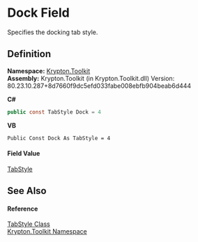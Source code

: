 # Dock Field


Specifies the docking tab style.



## Definition
**Namespace:** <a href="79d2eac2-21f4-54ff-7552-b20c33c30600.md">Krypton.Toolkit</a>  
**Assembly:** Krypton.Toolkit (in Krypton.Toolkit.dll) Version: 80.23.10.287+8d7660f9dc5efd033fabe008ebfb904beab6d444

**C#**
``` C#
public const TabStyle Dock = 4
```
**VB**
``` VB
Public Const Dock As TabStyle = 4
```



#### Field Value
<a href="3ae2f48d-a4d8-c0f3-fa53-604321e070e3.md">TabStyle</a>

## See Also


#### Reference
<a href="3ae2f48d-a4d8-c0f3-fa53-604321e070e3.md">TabStyle Class</a>  
<a href="79d2eac2-21f4-54ff-7552-b20c33c30600.md">Krypton.Toolkit Namespace</a>  

